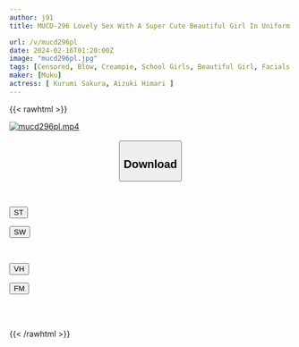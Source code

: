 ```yaml
---
author: j91
title: MUCD-296 Lovely Sex With A Super Cute Beautiful Girl In Uniform Who Can Cum At The Best. Super Intense Insemination With Two Beautiful Girls Who Fuck Until All The Sperm Comes Out. Massive Creampie, Gonzo, Blow Job Face And Orgasm Face Are The Best (MUCD-296)

url: /v/mucd296pl
date: 2024-02-16T01:20:00Z
image: "mucd296pl.jpg"
tags: [Censored, Blow, Creampie, School Girls, Beautiful Girl, Facials	]
maker: [Muku]
actress: [ Kurumi Sakura, Aizuki Himari ]
---
```



{{< rawhtml >}}

<div class="video" data-videoid="2PRx8WQP70SVGP">
    <a href="javascript:;">
        <img src="/v/mucd296pl/mucd296pl.jpg" width="WIDTH" height="HEIGHT" alt="mucd296pl.mp4" loading="lazy">
    </a>
</div>

<script type="text/javascript" src="https://j91.asia/asset/on-demand-st.js"></script>

<br>
  <link rel="stylesheet" href="https://j91.asia/asset/bs5.css">
  
  <center>
  <button class="btn btn-primary" type="button" data-bs-toggle="collapse" data-bs-target=".multi-collapse" aria-expanded="false" aria-controls="multiCollapseExample1 multiCollapseExample2"><h2>Download</h2></button></center>
</p>
<div class="row">
  <div class="col">
    <div class="collapse multi-collapse" id="multiCollapseExample1">
      <div class="card card-body">
	      	      <br>
<div class="buttons">  
<p><a href="https://streamtape.to/v/2PRx8WQP70SVGP" target="_blank"><button class="btn-hover color-3"><i class="fa fa-download"></i> ST</button></a></p>
<p><a href="https://cdnwish.com/87klxynbec8i" target="_blank"><button class="btn-hover color-2"><i class="fa fa-download"></i> SW</button></a></p></div>
    </div>
  </div>
</div>
  <div class="col">
    <div class="collapse multi-collapse" id="multiCollapseExample2">
      <div class="card card-body">
	      <br>
<div class="buttons">
<p><a href="javascript:;" target="_blank"><button class="btn-hover color-9"><i class="fa fa-download"></i> VH</button></a></p>
<p><a href="javascript:;"><button class="btn-hover color-8"><i class="fa fa-download"></i> FM</button></a></p></div>
<br><br>
      </div>
    </div>
  </div>
</div>

{{< /rawhtml >}}
